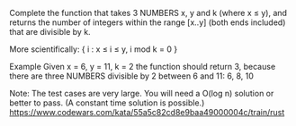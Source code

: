 Complete the function that takes 3 NUMBERS x, y and k (where x ≤ y), and returns the number of integers within the range [x..y] (both ends included) that are divisible by k.

More scientifically: { i : x ≤ i ≤ y, i mod k = 0 }

Example
Given x = 6, y = 11, k = 2 the function should return 3, because there are three NUMBERS divisible by 2 between 6 and 11: 6, 8, 10

Note: The test cases are very large. You will need a O(log n) solution or better to pass. (A constant time solution is possible.)
https://www.codewars.com/kata/55a5c82cd8e9baa49000004c/train/rust